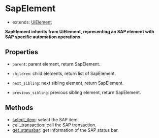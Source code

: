 # SapElement <!-- {docsify-ignore-all} -->

- extends: [UiElement](./doc/api/python/uielement/uielement.md) 

**SapElement inherits from UiElement, representing an SAP element with SAP specific automation operations.**  

## Properties

- `parent`: parent element, return SapElement.

- `children`: child elements, return list of SapElement.

- `next_sibling`: next sibling element, return SapElement.

- `previous_sibling`: previous sibling element, return SapElement.

## Methods 

- [select_item](./doc/api/python/sap/sapelement/select_item.md): select the SAP item.
- [call_transaction](./doc/api/python/sap/sapelement/call_transaction.md): call the SAP transaction.
- [get_statusbar](./doc/api/python/sap/sapelement/get_statusbar.md): get information of the SAP status bar.



